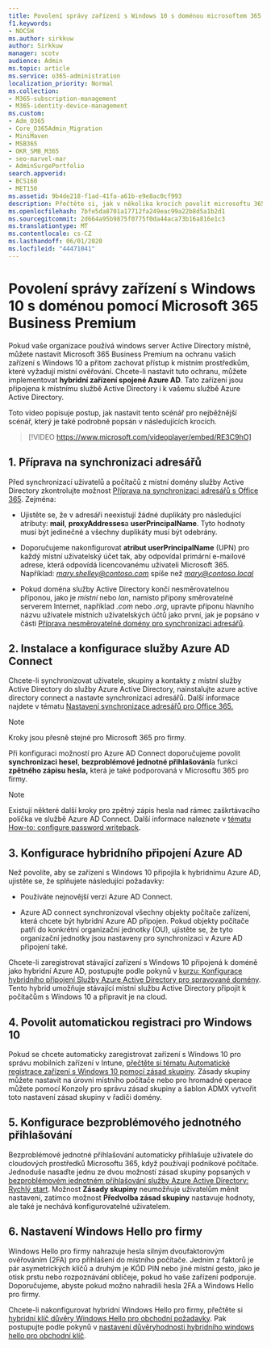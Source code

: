 ```yaml
---
title: Povolení správy zařízení s Windows 10 s doménou microsoftem 365 pro firmy
f1.keywords:
- NOCSH
ms.author: sirkkuw
author: Sirkkuw
manager: scotv
audience: Admin
ms.topic: article
ms.service: o365-administration
localization_priority: Normal
ms.collection:
- M365-subscription-management
- M365-identity-device-management
ms.custom:
- Adm_O365
- Core_O365Admin_Migration
- MiniMaven
- MSB365
- OKR_SMB_M365
- seo-marvel-mar
- AdminSurgePortfolio
search.appverid:
- BCS160
- MET150
ms.assetid: 9b4de218-f1ad-41fa-a61b-e9e8ac0cf993
description: Přečtěte si, jak v několika krocích povolit microsoftu 365 ochranu místních zařízení se systémem Windows 10 připojenými k adresáři A active Directory.
ms.openlocfilehash: 7bfe5da8701a17712fa249eac99a22b8d5a1b2d1
ms.sourcegitcommit: 2d664a95b9875f0775f0da44aca73b16a816e1c3
ms.translationtype: MT
ms.contentlocale: cs-CZ
ms.lasthandoff: 06/01/2020
ms.locfileid: "44471041"
---
```

# <a name="enable-domain-joined-windows-10-devices-to-be-managed-by-microsoft-365-business-premium"></a>Povolení správy zařízení s Windows 10 s doménou pomocí Microsoft 365 Business Premium

Pokud vaše organizace používá windows server Active Directory místně, můžete nastavit Microsoft 365 Business Premium na ochranu vašich zařízení s Windows 10 a přitom zachovat přístup k místním prostředkům, které vyžadují místní ověřování.
Chcete-li nastavit tuto ochranu, můžete implementovat **hybridní zařízení spojené Azure AD**. Tato zařízení jsou připojena k místnímu službě Active Directory i k vašemu službě Azure Active Directory.

Toto video popisuje postup, jak nastavit tento scénář pro nejběžnější scénář, který je také podrobně popsán v následujících krocích.

> [!VIDEO https://www.microsoft.com/videoplayer/embed/RE3C9hO]
  

## <a name="1-prepare-for-directory-synchronization"></a>1. Příprava na synchronizaci adresářů 

Před synchronizací uživatelů a počítačů z místní domény služby Active Directory zkontrolujte možnost [Příprava na synchronizaci adresářů s Office 365](https://docs.microsoft.com/office365/enterprise/prepare-for-directory-synchronization). Zejména:

   - Ujistěte se, že v adresáři neexistují žádné duplikáty pro následující atributy: **mail**, **proxyAddresses**a **userPrincipalName**. Tyto hodnoty musí být jedinečné a všechny duplikáty musí být odebrány.
   
   - Doporučujeme nakonfigurovat **atribut userPrincipalName** (UPN) pro každý místní uživatelský účet tak, aby odpovídal primární e-mailové adrese, která odpovídá licencovanému uživateli Microsoft 365. Například: *mary.shelley@contoso.com* spíše než *mary@contoso.local*
   
   - Pokud doména služby Active Directory končí nesměrovatelnou příponou, jako je *místní* nebo *lan*, namísto přípony směrovatelné serverem Internet, například *.com* nebo *.org*, upravte příponu hlavního názvu uživatele místních uživatelských účtů jako první, jak je popsáno v části [Příprava nesměrovatelné domény pro synchronizaci adresářů](https://docs.microsoft.com/office365/enterprise/prepare-a-non-routable-domain-for-directory-synchronization). 

## <a name="2-install-and-configure-azure-ad-connect"></a>2. Instalace a konfigurace služby Azure AD Connect

Chcete-li synchronizovat uživatele, skupiny a kontakty z místní služby Active Directory do služby Azure Active Directory, nainstalujte azure active directory connect a nastavte synchronizaci adresářů. Další informace najdete v tématu [Nastavení synchronizace adresářů pro Office 365.](https://docs.microsoft.com/office365/enterprise/set-up-directory-synchronization)

> [!NOTE]
> Kroky jsou přesně stejné pro Microsoft 365 pro firmy. 

Při konfiguraci možností pro Azure AD Connect doporučujeme povolit **synchronizaci hesel**, **bezproblémové jednotné přihlašování**a funkci **zpětného zápisu hesla,** která je také podporovaná v Microsoftu 365 pro firmy.

> [!NOTE]
> Existují některé další kroky pro zpětný zápis hesla nad rámec zaškrtávacího políčka ve službě Azure AD Connect. Další informace naleznete v [tématu How-to: configure password writeback](https://docs.microsoft.com/azure/active-directory/authentication/howto-sspr-writeback). 

## <a name="3-configure-hybrid-azure-ad-join"></a>3. Konfigurace hybridního připojení Azure AD

Než povolíte, aby se zařízení s Windows 10 připojila k hybridnímu Azure AD, ujistěte se, že splňujete následující požadavky:

   - Používáte nejnovější verzi Azure AD Connect.

   - Azure AD connect synchronizoval všechny objekty počítače zařízení, která chcete být hybridní Azure AD připojen. Pokud objekty počítače patří do konkrétní organizační jednotky (OU), ujistěte se, že tyto organizační jednotky jsou nastaveny pro synchronizaci v Azure AD připojení také.

Chcete-li zaregistrovat stávající zařízení s Windows 10 připojená k doméně jako hybridní Azure AD, postupujte podle pokynů v [kurzu: Konfigurace hybridního připojení Služby Azure Active Directory pro spravované domény](https://docs.microsoft.com/azure/active-directory/devices/hybrid-azuread-join-managed-domains#configure-hybrid-azure-ad-join). Tento hybrid umožňuje stávající místní službu Active Directory připojit k počítačům s Windows 10 a připravit je na cloud.
    
## <a name="4-enable-automatic-enrollment-for-windows-10"></a>4. Povolit automatickou registraci pro Windows 10

 Pokud se chcete automaticky zaregistrovat zařízení s Windows 10 pro správu mobilních zařízení v Intune, [přečtěte si tématu Automatické registrace zařízení s Windows 10 pomocí zásad skupiny](https://docs.microsoft.com/windows/client-management/mdm/enroll-a-windows-10-device-automatically-using-group-policy). Zásady skupiny můžete nastavit na úrovni místního počítače nebo pro hromadné operace můžete pomocí Konzoly pro správu zásad skupiny a šablon ADMX vytvořit toto nastavení zásad skupiny v řadiči domény.

## <a name="5-configure-seamless-single-sign-on"></a>5. Konfigurace bezproblémového jednotného přihlašování

  Bezproblémové jednotné přihlašování automaticky přihlašuje uživatele do cloudových prostředků Microsoftu 365, když používají podnikové počítače. Jednoduše nasaďte jednu ze dvou možností zásad skupiny popsaných v [bezproblémovém jednotném přihlašování služby Azure Active Directory: Rychlý start](https://docs.microsoft.com/azure/active-directory/hybrid/how-to-connect-sso-quick-start#step-2-enable-the-feature). Možnost **Zásady skupiny** neumožňuje uživatelům měnit nastavení, zatímco možnost **Předvolba zásad skupiny** nastavuje hodnoty, ale také je nechává konfigurovatelné uživatelem.

## <a name="6-set-up-windows-hello-for-business"></a>6. Nastavení Windows Hello pro firmy

 Windows Hello pro firmy nahrazuje hesla silným dvoufaktorovým ověřováním (2FA) pro přihlášení do místního počítače. Jedním z faktorů je pár asymetrických klíčů a druhým je KÓD PIN nebo jiné místní gesto, jako je otisk prstu nebo rozpoznávání obličeje, pokud ho vaše zařízení podporuje. Doporučujeme, abyste pokud možno nahradili hesla 2FA a Windows Hello pro firmy.

Chcete-li nakonfigurovat hybridní Windows Hello pro firmy, přečtěte si [hybridní klíč důvěry Windows Hello pro obchodní požadavky](https://docs.microsoft.com/windows/security/identity-protection/hello-for-business/hello-hybrid-key-trust-prereqs). Pak postupujte podle pokynů v [nastavení důvěryhodnosti hybridního windows hello pro obchodní klíč](https://docs.microsoft.com/windows/security/identity-protection/hello-for-business/hello-hybrid-key-whfb-settings). 
